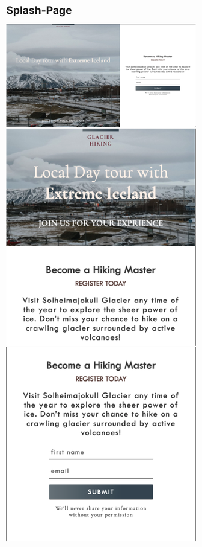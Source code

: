 # Splash-Page

<p align="center">
  <img src="screenshot/screenshot1.png" alt="screenshot" width="700">
  <img src="screenshot/screenshot2.png" alt="screenshot" width="700">
  <img src="screenshot/screenshot3.png" alt="screenshot" width="700">
</p>

